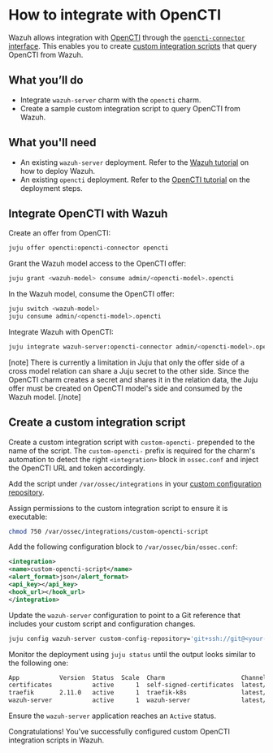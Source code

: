 <!-- vale Canonical.007-Headings-sentence-case = NO -->
# How to integrate with OpenCTI
<!-- vale Canonical.007-Headings-sentence-case = YES -->

Wazuh allows integration with [OpenCTI](https://charmhub.io/opencti) through the [`opencti-connector` interface](https://charmhub.io/opencti/integrations#opencti-connector). This enables you to create [custom integration scripts](https://documentation.wazuh.com/current/user-manual/manager/integration-with-external-apis.html#custom-integration) that query OpenCTI from Wazuh. 

## What you’ll do

- Integrate `wazuh-server` charm with the `opencti` charm.
- Create a sample custom integration script to query OpenCTI from Wazuh.

## What you'll need

- An existing `wazuh-server` deployment. Refer to the [Wazuh tutorial](https://charmhub.io/wazuh-server/docs/tutorial-getting-started) on how to deploy Wazuh.
- An existing `opencti` deployment. Refer to the [OpenCTI tutorial](https://charmhub.io/opencti/docs/tutorial-getting-started) on the deployment steps.

<!-- vale Canonical.007-Headings-sentence-case = NO -->
## Integrate OpenCTI with Wazuh
<!-- vale Canonical.007-Headings-sentence-case = YES -->

Create an offer from OpenCTI:

```bash
juju offer opencti:opencti-connector opencti
```

Grant the Wazuh model access to the OpenCTI offer:

```bash
juju grant <wazuh-model> consume admin/<opencti-model>.opencti
```

In the Wazuh model, consume the OpenCTI offer:
```bash
juju switch <wazuh-model>
juju consume admin/<opencti-model>.opencti
```

Integrate Wazuh with OpenCTI:
```bash
juju integrate wazuh-server:opencti-connector admin/<opencti-model>.opencti
```

[note]
There is currently a limitation in Juju that only the offer side of a cross model relation can 
share a Juju secret to the other side. Since the OpenCTI charm creates a secret and shares it 
in the relation data, the Juju offer must be created on OpenCTI model's side and consumed by
the Wazuh model.
[/note]

## Create a custom integration script

Create a custom integration script with `custom-opencti-` prepended to the name of the script. The 
`custom-opencti-` prefix is required for the charm's automation to detect the right `<integration>` 
block in `ossec.conf` and inject the OpenCTI URL and token accordingly.

Add the script under `/var/ossec/integrations` in your [custom configuration repository](https://charmhub.io/wazuh-server/docs/how-to-configure). 

Assign permissions to the custom integration script to ensure it is executable:
```bash
chmod 750 /var/ossec/integrations/custom-opencti-script
```

Add the following configuration block to `/var/ossec/bin/ossec.conf`:

```xml
<integration>
<name>custom-opencti-script</name>
<alert_format>json</alert_format>
<api_key></api_key>
<hook_url></hook_url>
</integration>
```

Update the `wazuh-server` configuration to point to a Git reference that includes 
your custom script and configuration changes.
```bash
juju config wazuh-server custom-config-repository='git+ssh://git@<your-repo-url>@<new-reference>'
```

Monitor the deployment using `juju status` until the output looks similar to the following one:
```bash
App           Version  Status  Scale  Charm                     Channel        Rev  Address        Exposed  Message
certificates           active      1  self-signed-certificates  latest/stable  155  10.87.137.125  no       
traefik       2.11.0   active      1  traefik-k8s               latest/edge    233  10.87.242.226  no       Serving at 10.142.2.62
wazuh-server           active      1  wazuh-server              latest/edge     39  10.87.248.244  no     
```

Ensure the `wazuh-server` application reaches an `Active` status.

Congratulations! You've successfully configured custom OpenCTI integration scripts in Wazuh.
